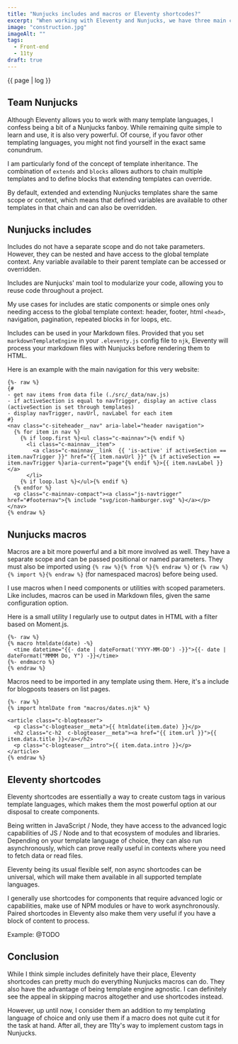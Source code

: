 ```yaml
---
title: "Nunjucks includes and macros or Eleventy shortcodes?"
excerpt: "When working with Eleventy and Nunjucks, we have three main choices to modularize our code: Nunjucks includes and macros or Eleventy shortcodes. Here are a few pointers I use to choose the right tool for the job at hand."
image: "construction.jpg"
imageAlt: ""
tags:
  - Front-end
  - 11ty
draft: true
---
```


{{ page | log }}

## Team Nunjucks

Although Eleventy allows you to work with many template languages, I confess being a bit of a Nunjucks fanboy. While remaining quite simple to learn and use, it is also very powerful. Of course, if you favor other templating languages, you might not find yourself in the exact same conundrum.

I am particularly fond of the concept of template inheritance. The combination of `extends` and `blocks` allows authors to chain multiple templates and to define blocks that extending templates can override.

By default, extended and extending Nunjucks templates share the same scope or context, which means that defined variables are available to other templates in that chain and can also be overridden.

## Nunjucks includes

Includes do not have a separate scope and do not take parameters. However, they can be nested and have access to the global template context. Any variable available to their parent template can be accessed or overridden.

Includes are Nunjucks' main tool to modularize your code, allowing you to reuse code throughout a project.

My use cases for includes are static components or simple ones only needing access to the global template context: header, footer, html `<head>`, navigation, pagination, repeated blocks in for loops, etc.

Includes can be used in your Markdown files. Provided that you set `markdownTemplateEngine` in your `.eleventy.js` config file to `njk`, Eleventy will process your markdown files with Nunjucks before rendering them to HTML.

Here is an example with the main navigation for this very website:

```jinja2
{%- raw %}
{#
- get nav items from data file (./src/_data/nav.js)
- if activeSection is equal to navTrigger, display an active class (activeSection is set through templates)
- display navTrigger, navUrl, navLabel for each item
#}
<nav class="c-siteheader__nav" aria-label="header navigation">
  {% for item in nav %}
    {% if loop.first %}<ul class="c-mainnav">{% endif %}
      <li class="c-mainnav__item">
        <a class="c-mainnav__link  {{ 'is-active' if activeSection == item.navTrigger }}" href="{{ item.navUrl }}" {% if activeSection == item.navTrigger %}aria-current="page"{% endif %}>{{ item.navLabel }}</a>
      </li>
    {% if loop.last %}</ul>{% endif %}
  {% endfor %}
  <p class="c-mainnav-compact"><a class="js-navtrigger" href="#footernav">{% include "svg/icon-hamburger.svg" %}</a></p>
</nav>
{% endraw %}
```

## Nunjucks macros

Macros are a bit more powerful and a bit more involved as well. They have a separate scope and can be passed positional or named parameters. They must also be imported using `{% raw %}{% from %}{% endraw %}` or `{% raw %}{% import %}{% endraw %}` (for namespaced macros) before being used.

I use macros when I need components or utilities with scoped parameters. Like includes, macros can be used in Markdown files, given the same configuration option.

Here is a small utility I regularly use to output dates in HTML with a filter based on Moment.js.

```jinja2
{%- raw %}
{% macro htmldate(date) -%}
  <time datetime="{{- date | dateFormat('YYYY-MM-DD') -}}">{{- date | dateFormat("MMMM Do, Y") -}}</time>
{%- endmacro %}
{% endraw %}
```

Macros need to be imported in any template using them. Here, it's a include for blogposts teasers on list pages.

```jinja2
{%- raw %}
{% import htmlDate from "macros/dates.njk" %}

<article class="c-blogteaser">
  <p class="c-blogteaser__meta">{{ htmldate(item.date) }}</p>
  <h2 class="c-h2  c-blogteaser__meta"><a href="{{ item.url }}">{{ item.data.title }}</a></h2>
  <p class="c-blogteaser__intro">{{ item.data.intro }}</p>
</article>
{% endraw %}
```

## Eleventy shortcodes

Eleventy shortcodes are essentially a way to create custom tags in various template languages, which makes them the most powerful option at our disposal to create components.

Being written in JavaScript / Node, they have access to the advanced logic capabilities of JS / Node and to that ecosystem of modules and libraries. Depending on your template language of choice, they can also run asynchronously, which can prove really useful in contexts where you need to fetch data or read files.

Eleventy being its usual flexible self, non async shortcodes can be universal, which will make them available in all supported template languages.

I generally use shortcodes for components that require advanced logic or capabilities, make use of NPM modules or have to work asynchronously. Paired shortcodes in Eleventy also make them very useful if you have a block of content to process.

Example: @TODO

## Conclusion

While I think simple includes definitely have their place, Eleventy shortcodes can pretty much do everything Nunjucks macros can do. They also have the advantage of being template engine agnostic. I can definitely see the appeal in skipping macros altogether and use shortcodes instead.

However, up until now, I consider them an addition to my templating language of choice and only use them if a macro does not quite cut it for the task at hand. After all, they are 11ty's way to implement custom tags in Nunjucks.